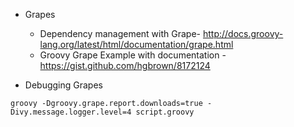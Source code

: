
* Grapes
  * Dependency management with Grape- http://docs.groovy-lang.org/latest/html/documentation/grape.html
  * Groovy Grape Example with documentation - https://gist.github.com/hgbrown/8172124

* Debugging Grapes

```
groovy -Dgroovy.grape.report.downloads=true -Divy.message.logger.level=4 script.groovy
```
